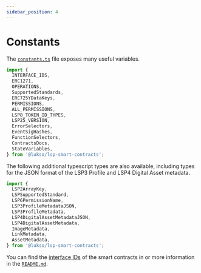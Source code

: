 ```yaml
---
sidebar_position: 4
---
```


# Constants

The [`constants.ts`](https://github.com/lukso-network/lsp-smart-contracts/blob/develop/packages/lsp-smart-contracts/constants.ts) file exposes many useful variables.

```ts
import {
  INTERFACE_IDS,
  ERC1271,
  OPERATIONS,
  SupportedStandards,
  ERC725YDataKeys,
  PERMISSIONS,
  ALL_PERMISSIONS,
  LSP8_TOKEN_ID_TYPES,
  LSP25_VERSION,
  ErrorSelectors,
  EventSigHashes,
  FunctionSelectors,
  ContractsDocs,
  StateVariables,
} from '@lukso/lsp-smart-contracts';
```

The following additional typescript types are also available, including types for the JSON format of the LSP3 Profile and LSP4 Digital Asset metadata.

```ts
import {
  LSP2ArrayKey,
  LSPSupportedStandard,
  LSP6PermissionName,
  LSP3ProfileMetadataJSON,
  LSP3ProfileMetadata,
  LSP4DigitalAssetMetadataJSON,
  LSP4DigitalAssetMetadata,
  ImageMetadata,
  LinkMetadata,
  AssetMetadata,
} from '@lukso/lsp-smart-contracts';
```

You can find the [interface IDs](../../../contracts/interface-ids) of the smart contracts in or more information in the [`README.md`](https://github.com/lukso-network/lsp-smart-contracts/blob/develop/README.md).
